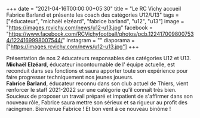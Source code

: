 +++
date = "2021-04-16T00:00:00+05:30"
title = "Le RC Vichy accueil Fabrice Barland et présente les coach des catégories U12/U13"
tags = ["éducateur", "michaël elzéard", "fabrice barland", "u12", "u13"]
image = "https://images.rcvichy.com/news/u12-u13.jpg"
facebook = "https://www.facebook.com/RCVichyfootball/photos/pcb.1224170098007534/1224169998007544/"
instagram = ""
diaporama = ["https://images.rcvichy.com/news/u12-u13.jpg"]
+++

Présentation de nos 2 éducateurs responsables des catégories U12 et U13.  
**Michaël Elzéard**, éducateur incontournable de l' équipe actuelle, est reconduit dans ses fonctions et saura apporter toute son expérience pour faire progresser techniquement nos jeunes joueurs.  
**Fabrice Barland**, éducateur reconnu dans son club actuel de Thiers, vient renforcer le staff 2021-2022 sur une catégorie qu'il connaît très bien. Soucieux de proposer un travail préparé et impatient de s'affirmer dans son nouveau rôle, Fabrice saura mettre son sérieux et sa rigueur au profit des racingmen.
Bienvenue Fabrice !  Et bon vent à ce nouveau binôme !

